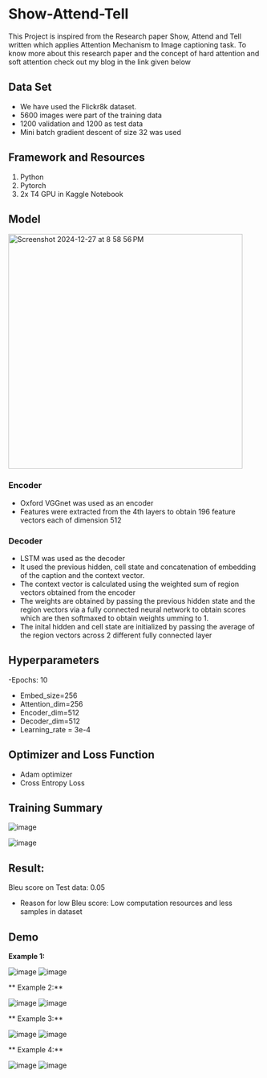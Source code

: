 # Show-Attend-Tell

This Project is inspired from the Research paper Show, Attend and Tell written which applies Attention Mechanism to Image captioning task. To know more about this research paper and the concept of hard attention and soft attention check out my blog 
in the link given below


## Data Set
- We have used the Flickr8k dataset.
- 5600 images were part of the training data
- 1200 validation and 1200 as test data
- Mini batch gradient descent of size 32 was used

## Framework and Resources
1. Python
2. Pytorch
3. 2x T4 GPU in Kaggle Notebook

## Model

<img width="467" alt="Screenshot 2024-12-27 at 8 58 56 PM" src="https://github.com/user-attachments/assets/bd24b043-dfdc-41a6-b6a1-715ef1ee55e6" />

### Encoder

- Oxford VGGnet was used as an encoder
- Features were extracted from the 4th layers to obtain 196 feature vectors each of dimension 512

### Decoder

- LSTM was used as the decoder
- It used the previous hidden, cell state and concatenation of embedding of the caption and the context vector.
- The context vector is calculated using the weighted sum of region vectors obtained from the encoder
- The weights are obtained by passing the previous hidden state and the region vectors via a fully connected neural network to obtain scores which are then softmaxed to obtain weights umming to 1.
- The inital hidden and cell state are initialized by passing the average of the region vectors across 2 different fully connected layer


## Hyperparameters

-Epochs: 10
- Embed_size=256
- Attention_dim=256
- Encoder_dim=512
- Decoder_dim=512
- Learning_rate = 3e-4

## Optimizer and Loss Function

- Adam optimizer
- Cross Entropy Loss

## Training Summary


 ![image](https://github.com/user-attachments/assets/e4b5bb9b-6f86-442c-990e-62d811ed410d)
 

 ![image](https://github.com/user-attachments/assets/2b2e2493-08bf-4133-b418-cfc17127eef3)

## Result:
Bleu score on Test data: 0.05
- Reason for low Bleu score: Low computation resources and less samples in dataset

## Demo

**Example 1:**

![image](https://github.com/user-attachments/assets/4bf63ab2-0359-41f8-a096-4a8063e6c319)
![image](https://github.com/user-attachments/assets/c17935de-6364-4768-b3d4-7f0a49782da2)


** Example 2:**

![image](https://github.com/user-attachments/assets/dfcf4098-a0f0-4452-848a-b52fb811620b)
![image](https://github.com/user-attachments/assets/f02c2227-ec26-412e-8a1b-0c7465a5c30c)



** Example 3:**

![image](https://github.com/user-attachments/assets/eccb26ff-9791-4b9d-b7c7-19fe8b10c4c9)
![image](https://github.com/user-attachments/assets/40952fcc-0903-4828-afe2-f4249a3bc2ad)





** Example 4:**

![image](https://github.com/user-attachments/assets/eef52491-5267-48a7-9729-cc47dc88648f)
![image](https://github.com/user-attachments/assets/ada0605d-bf59-43e9-9775-2b1eb006d2bf)





 


